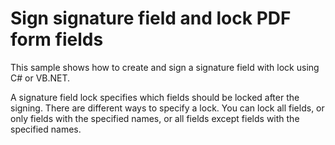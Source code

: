 # Sign signature field and lock PDF form fields
This sample shows how to create and sign a signature field with lock using C# or VB.NET.

A signature field lock specifies which fields should be locked after the signing. There are different ways to specify a lock. You can lock all fields, or only fields with the specified names, or all fields except fields with the specified names.

